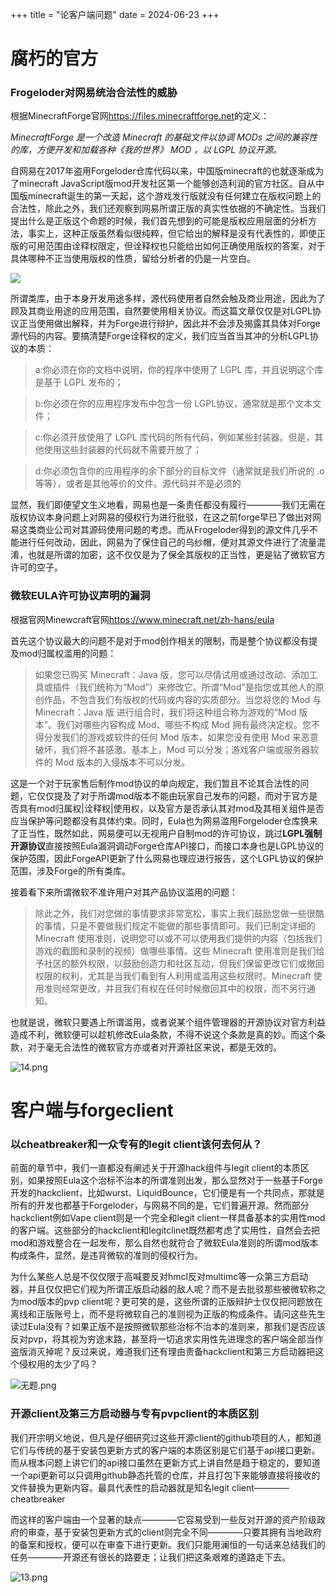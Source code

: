 +++
title = "论客户端问题"
date = 2024-06-23
+++

# 腐朽的官方

### Frogeloder对网易统治合法性的威胁

根据MinecraftForge官网<https://files.minecraftforge.net>的定义：

*MinecraftForge 是一个改造 Minecraft 的基础文件以协调 MODs 之间的兼容性的库，方便开发和加载各种《我的世界》 MOD ，以 LGPL 协议开源。*

自网易在2017年盗用Forgeloder仓库代码以来，中国版minecraft的也就逐渐成为了minecraft JavaScript版mod开发社区第一个能够创造利润的官方社区。自从中国版minecraft诞生的第一天起，这个游戏发行版就没有任何建立在版权问题上的合法性，除此之外，我们还观察到网易所谓正版的真实性依据的不确定性。当我们提出什么是正版这个命题的时候，我们首先想到的可能是版权应用层面的分析方法，事实上，这种正版虽然看似很纯粹，但它给出的解释是没有代表性的，即使正版的可用范围由诠释权限定，但诠释权也只能给出如何正确使用版权的答案，对于具体哪种不正当使用版权的性质，留给分析者的仍是一片空白。

![](https://i0.hdslb.com/bfs/article/a8e09d7db3117c8d65e7f8624fd39bd3cf27a5ec.jpg@1256w_598h_!web-article-pic.avif)

所谓类库，由于本身开发用途多样，源代码使用者自然会触及商业用途，因此为了顾及其商业用途的应用范围，自然要使用相关协议。而这篇文章仅仅是对LGPL协议正当使用做出解释，并为Forge进行辩护，因此并不会涉及揭露其具体对Forge源代码的内容。要搞清楚Forge诠释权的定义，我们应当首当其冲的分析LGPL协议的本质：

>a:你必须在你的文档中说明，你的程序中使用了 LGPL 库，并且说明这个库是基于 LGPL 发布的；

>b:你必须在你的应用程序发布中包含一份 LGPL协议，通常就是那个文本文件；

>c:你必须开放使用了 LGPL 库代码的所有代码，例如某些封装器。但是，其他使用这些封装器的代码就不需要开放了；

>d:你必须包含你的应用程序的余下部分的目标文件（通常就是我们所说的 .o 等等），或者是其他等价的文件。源代码并不是必须的

显然，我们即便望文生义地看，网易也是一条责任都没有履行————我们无需在版权协议本身问题上对网易的侵权行为进行批驳，在这之前forge早已了做出对网易这类商业公司对其源码使用问题的考虑。而从Frogeloder得到的源文件几乎不能进行任何改动，因此，网易为了保住自己的乌纱帽，便对其源文件进行了流量混淆，也就是所谓的加密，这不仅仅是为了保全其版权的正当性，更是钻了微软官方许可的空子。

### 微软EULA许可协议声明的漏洞

根据官网Minewcraft官网<https://www.minecraft.net/zh-hans/eula>

首先这个协议最大的问题不是对于mod创作相关的限制，而是整个协议都没有提及mod归属权滥用的问题：

>如果您已购买 Minecraft：Java 版，您可以尽情试用或通过改动、添加工具或插件（我们统称为“Mod”）来修改它。所谓“Mod”是指您或其他人的原创作品，不包含我们有版权的代码或内容的实质部分。当您将您的 Mod 与 Minecraft：Java 版 进行组合时，我们将这种组合称为游戏的“Mod 版本”。我们对哪些内容构成 Mod、哪些不构成 Mod 拥有最终决定权。您不得分发我们的游戏或软件的任何 Mod 版本，如果您没有使用 Mod 来恶意破坏，我们将不甚感激。基本上，Mod 可以分发；游戏客户端或服务器软件的 Mod 版本的入侵版本不可以分发。

这是一个对于玩家售后制作mod协议的单向规定，我们暂且不论其合法性的问题，它仅仅提及了对于所谓mod版本不能由玩家自己发布的问题，而对于官方是否具有mod归属权|诠释权|使用权，以及官方是否承认其对mod及其相关组件是否应当保护等问题都没有具体约束。同时，Eula也为网易滥用Forgeloder仓库换来了正当性，既然如此，网易便可以无视用户自制mod的许可协议，跳过**LGPL强制开源协议**直接按照Eula漏洞调动Forge仓库API接口，而接口本身也是LGPL协议的保护范围，因此ForgeAPI更新了什么网易也理应进行报告，这个LGPL协议的保护范围，涉及Forge的所有类库。

接着看下来所谓微软不准许用户对其产品协议滥用的问题：

>除此之外，我们对您做的事情要求非常宽松，事实上我们鼓励您做一些很酷的事情，只是不要做我们规定不能做的那些事情即可。我们已制定详细的 Minecraft 使用准则，说明您可以或不可以使用我们提供的内容（包括我们游戏的截图和录制的视频）做哪些事情。这些 Minecraft 使用准则是我们给予社区的额外权限，以鼓励创造力和社区互动，但我们保留更改它们或撤回权限的权利，尤其是当我们看到有人利用或滥用这些权限时。Minecraft 使用准则经常更改，并且我们有权在任何时候撤回其中的权限，而不另行通知。

也就是说，微软只要遇上所谓滥用，或者说某个组件管理器的开源协议对官方利益造成不利，微软便可以趁机修改Eula条款，不得不说这个条款是真的妙。而这个条款，对于毫无合法性的微软官方亦或者对开源社区来说，都是无效的。

![14.png](https://img.picui.cn/free/2024/06/23/6677e25c369d5.png)

# 客户端与forgeclient

### 以cheatbreaker和一众专有的legit client该何去何从？

前面的章节中，我们一直都没有阐述关于开源hack组件与legit client的本质区别，如果按照Eula这个治标不治本的所谓准则出发，那么显然对于一些基于Forge开发的hackclient，比如wurst、LiquidBounce，它们便是有一个共同点，那就是所有的开发也都基于Forgeloder，与网易不同的是，它们普遍开源。然而部分hackclient例如Vape client则是一个完全和legit client一样具备基本的实用性mod的客户端。这些部分的hackclient和legitclinet既然都考虑了实用性，自然会去把mod和游戏整合在一起发布，那么自然也就符合了微软Eula准则的所谓mod版本构成条件，显然，是违背微软的准则的侵权行为。

为什么某些人总是不仅仅限于高喊要反对hmcl反对multimc等一众第三方启动器，并且仅仅把它们视为所谓正版启动器的敌人呢？而不是去批驳那些被微软称之为mod版本的pvp client呢？更可笑的是，这些所谓的正版辩护士仅仅把问题放在离线和正版账号上，而不是将微软自己的准则视为正版的构成条件。请问这些先生读过Eula没有？如果正版不是按照微软那些治标不治本的准则来，那我们是否应该反对pvp，将其视为穷途末路，甚至将一切追求实用性先进理念的客户端全部当作盗版消灭掉呢？反过来说，难道我们还有理由责备hackclient和第三方启动器把这个侵权用的太少了吗？

![无题.png](https://img.picui.cn/free/2024/06/23/6677e2f524f81.png)

### 开源client及第三方启动器与专有pvpclient的本质区别

我们开宗明义地说，但凡是仔细研究过这些开源client的github项目的人，都知道它们与传统的基于安装包更新方式的客户端的本质区别是它们基于api接口更新。而从根本问题上讲它们的api接口虽然在更新方式上讲自然是趋于稳定的，要知道一个api更新可以只调用github静态托管的仓库，并且打包下来能够直接将接收的文件替换为更新内容。最具代表性的启动器就是知名legit client————cheatbreaker

而这样的客户端由一个显著的缺点————它容易受到一些反对开源的资产阶级政府的审查，基于安装包更新方式的client则完全不同————只要其拥有当地政府的备案和授权，便可以在审查下进行更新。我们只能用澜恒的一句话来总结我们的任务————开源还有很长的路要走；让我们把这条艰难的道路走下去。

![13.png](https://img.picui.cn/free/2024/06/23/6677e31a819d2.png)
